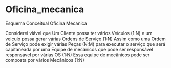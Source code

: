 # Oficina_mecanica
Esquema Conceitual Oficina Mecanica

Considerei viável que Um Cliente possa ter vários Veículos (1:N) e um veiculo possa gerar várias Ordens de Serviço (1:N)
Assim como uma Ordem de Serviço pode exigir várias Peças (N:M) para executar o serviço que será capitaneada por uma Equipe de mecânicos que pode ser responsável responsável por várias OS (1:N)
Essa equipe de mecânicos pode ser composta por vários Mecânicos (1:N)
